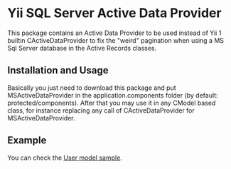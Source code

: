 Yii SQL Server Active Data Provider
==
This package contains an Active Data Provider to be used instead of Yii 1 builtin CActiveDataProvider to fix the "weird" pagination when using a MS Sql Server database in the Active Records classes.


Installation and Usage
--
Basically you just need to download this package and put MSActiveDataProvider in the application.components folder (by default: protected/components). 
After that you may use it in any CModel based class, for instance replacing any call of CActiveDataProvider for MSActiveDataProvider.

Example
--
You can check the [User model sample](/example/User.php).
